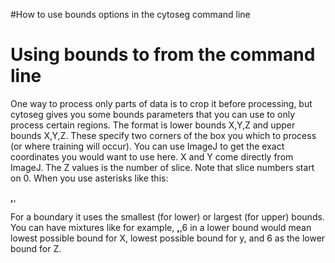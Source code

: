 #How to use bounds options in the cytoseg command line

# Using bounds to from the command line #

One way to process only parts of data is to crop it before processing, but cytoseg gives you some bounds parameters that you can use to only process certain regions. The format is lower bounds X,Y,Z and upper bounds X,Y,Z. These specify two corners of the box you which to process (or where training will occur). You can use ImageJ to get the exact coordinates you would want to use here. X and Y come directly from ImageJ. The Z values is the number of slice. Note that slice numbers start on 0. When you use asterisks like this:

**,**,

For a boundary it uses the smallest (for lower) or largest (for upper) bounds. You can have mixtures like for example, **,**,6 in a lower bound would mean lowest possible bound for X, lowest possible bound for y, and 6 as the lower bound for Z.

